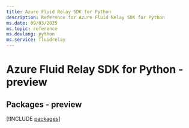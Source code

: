 ```yaml
---
title: Azure Fluid Relay SDK for Python
description: Reference for Azure Fluid Relay SDK for Python
ms.date: 09/03/2025
ms.topic: reference
ms.devlang: python
ms.service: fluidrelay
---
```

# Azure Fluid Relay SDK for Python - preview
## Packages - preview
[!INCLUDE [packages](fluid-relay-index.md)]